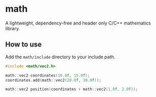# math
A lightweight, dependency-free and header only C/C++ mathematics library.

## How to use

Add the `math/include` directory to your include path.

```c
#include <math/vec2.h>

math::vec2 coordinates(10.0f, 15.0f);
coordinates.add(math::vec2(20.0f, 30.0f));

math::vec2 position(coordinates + math::vec2(1.0f, 2.0f));
```
